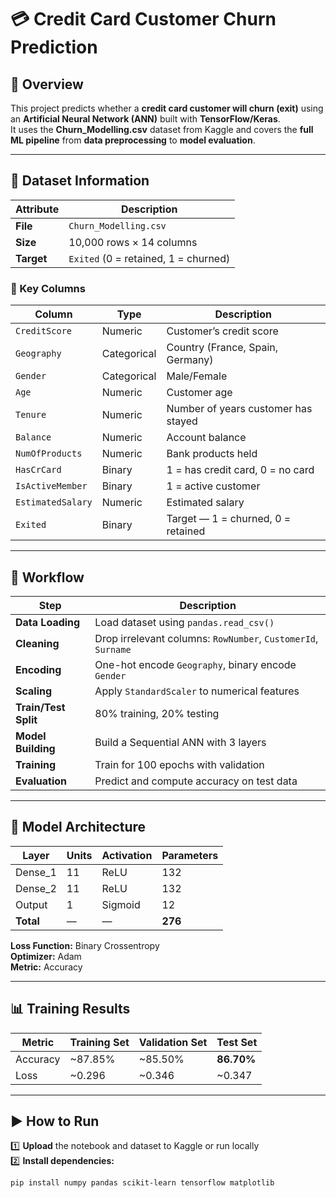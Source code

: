 # 💳 Credit Card Customer Churn Prediction  

## 📌 Overview  
This project predicts whether a **credit card customer will churn (exit)** using an **Artificial Neural Network (ANN)** built with **TensorFlow/Keras**.  
It uses the **Churn_Modelling.csv** dataset from Kaggle and covers the **full ML pipeline** from **data preprocessing** to **model evaluation**.  

---

## 📂 Dataset Information  

| Attribute       | Description |
|-----------------|-------------|
| **File**        | `Churn_Modelling.csv` |
| **Size**        | 10,000 rows × 14 columns |
| **Target**      | `Exited` (0 = retained, 1 = churned) |

### 🔑 Key Columns  

| Column            | Type        | Description |
|-------------------|-------------|-------------|
| `CreditScore`     | Numeric     | Customer’s credit score |
| `Geography`       | Categorical | Country (France, Spain, Germany) |
| `Gender`          | Categorical | Male/Female |
| `Age`             | Numeric     | Customer age |
| `Tenure`          | Numeric     | Number of years customer has stayed |
| `Balance`         | Numeric     | Account balance |
| `NumOfProducts`   | Numeric     | Bank products held |
| `HasCrCard`       | Binary      | 1 = has credit card, 0 = no card |
| `IsActiveMember`  | Binary      | 1 = active customer |
| `EstimatedSalary` | Numeric     | Estimated salary |
| `Exited`          | Binary      | Target — 1 = churned, 0 = retained |

---

## 🔄 Workflow  

| Step              | Description |
|-------------------|-------------|
| **Data Loading**  | Load dataset using `pandas.read_csv()` |
| **Cleaning**      | Drop irrelevant columns: `RowNumber`, `CustomerId`, `Surname` |
| **Encoding**      | One-hot encode `Geography`, binary encode `Gender` |
| **Scaling**       | Apply `StandardScaler` to numerical features |
| **Train/Test Split** | 80% training, 20% testing |
| **Model Building** | Build a Sequential ANN with 3 layers |
| **Training**      | Train for 100 epochs with validation |
| **Evaluation**    | Predict and compute accuracy on test data |

---

## 🧠 Model Architecture  

| Layer   | Units | Activation | Parameters |
|---------|-------|------------|------------|
| Dense_1 | 11    | ReLU       | 132        |
| Dense_2 | 11    | ReLU       | 132        |
| Output  | 1     | Sigmoid    | 12         |
| **Total** | —   | —          | **276**    |

**Loss Function:** Binary Crossentropy  
**Optimizer:** Adam  
**Metric:** Accuracy  

---

## 📊 Training Results  

| Metric    | Training Set | Validation Set | Test Set |
|-----------|-------------|----------------|----------|
| Accuracy  | ~87.85%     | ~85.50%        | **86.70%** |
| Loss      | ~0.296      | ~0.346         | ~0.347   |

---

## ▶️ How to Run  

1️⃣ **Upload** the notebook and dataset to Kaggle or run locally  
2️⃣ **Install dependencies:**  
```bash
pip install numpy pandas scikit-learn tensorflow matplotlib
